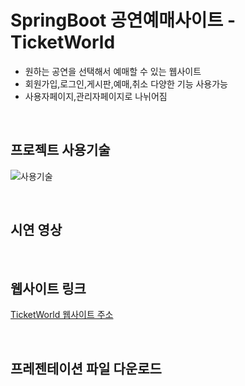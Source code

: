# SpringBoot 공연예매사이트 - TicketWorld  
+ 원하는 공연을 선택해서 예매할 수 있는 웹사이트<br/>
+ 회원가입,로그인,게시판,예매,취소 다양한 기능 사용가능<br/>
+ 사용자페이지,관리자페이지로 나뉘어짐

<br/>

## 프로젝트 사용기술
![사용기술](https://user-images.githubusercontent.com/96801930/180329245-bb35f018-87d9-4800-835c-bede4915aa8c.PNG)

<br/>

## 시연 영상

<br/>

## 웹사이트 링크
[TicketWorld 웹사이트 주소](http://129.154.220.252:8080/TicketWorld/)

<br/>

## 프레젠테이션 파일 다운로드
